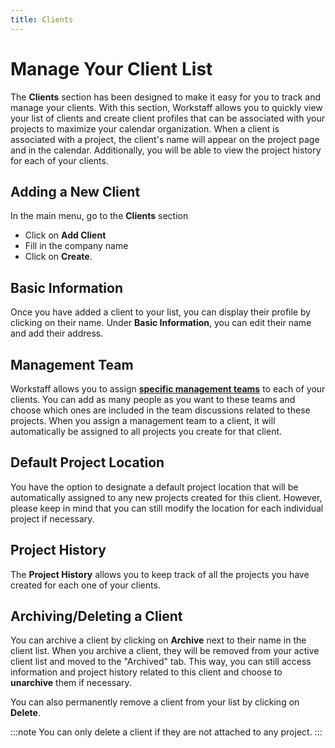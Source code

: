 ```yaml
--- 
title: Clients
---
```


# Manage Your Client List

The **Clients** section has been designed to make it easy for you to track and manage your clients. With this section, Workstaff allows you to quickly view your list of clients and create client profiles that can be associated with your projects to maximize your calendar organization.
When a client is associated with a project, the client's name will appear on the project page and in the calendar. Additionally, you will be able to view the project history for each of your clients.


## Adding a New Client
In the main menu, go to the **Clients** section
- Click on **Add Client**
- Fill in the company name
- Click on **Create**.

## Basic Information
Once you have added a client to your list, you can display their profile by clicking on their name.
Under **Basic Information**, you can edit their name and add their address.

## Management Team
Workstaff allows you to assign [**specific management teams**](../scheduling/management-teams.md) to each of your clients. You can add as many people as you want to these teams and choose which ones are included in the team discussions related to these projects. When you assign a management team to a client, it will automatically be assigned to all projects you create for that client.

## Default Project Location
You have the option to designate a default project location that will be automatically assigned to any new projects created for this client. However, please keep in mind that you can still modify the location for each individual project if necessary.

## Project History
The **Project History** allows you to keep track of all the projects you have created for each one of your clients.

## Archiving/Deleting a Client
You can archive a client by clicking on **Archive** next to their name in the client list.
When you archive a client, they will be removed from your active client list and moved to the "Archived" tab. This way, you can still access information and project history related to this client and choose to **unarchive** them if necessary.

You can also permanently remove a client from your list by clicking on **Delete**.

:::note
You can only delete a client if they are not attached to any project.
:::

